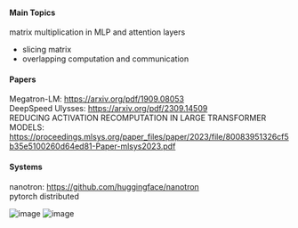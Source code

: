 #### Main Topics
matrix multiplication in MLP and attention layers
- slicing matrix
- overlapping computation and communication


#### Papers
Megatron-LM: https://arxiv.org/pdf/1909.08053  </br>
DeepSpeed Ulysses: https://arxiv.org/pdf/2309.14509   </br>
REDUCING ACTIVATION RECOMPUTATION IN LARGE TRANSFORMER  </br>
MODELS: https://proceedings.mlsys.org/paper_files/paper/2023/file/80083951326cf5b35e5100260d64ed81-Paper-mlsys2023.pdf  </br>


#### Systems
nanotron: https://github.com/huggingface/nanotron </br>
pytorch distributed  </br>


![image](https://github.com/user-attachments/assets/a36961d9-9a26-4bed-b041-9eabc8c3798f)
![image](https://github.com/user-attachments/assets/061061ed-1a1e-402a-acde-2bd8a0b26e8b)
